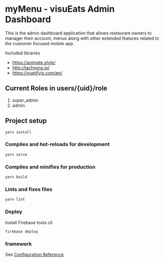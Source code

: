 # myMenu - visuEats Admin Dashboard

This is the admin dashboard application that allows restaurant owners to manager their account, menus along with other extended features related to the customer focused mobile app.

Included libraries
+ https://animate.style/
+ http://tachyons.io/
+ https://vuetifyjs.com/en/

## Current Roles in users/{uid}/role
 1. super_admin
 2. admin 

## Project setup
```
yarn install
```

### Compiles and hot-reloads for development
```
yarn serve
```

### Compiles and minifies for production
```
yarn build
```

### Lints and fixes files
```
yarn lint
```

### Deploy 

Install Firebase tools cli

```
firebase deploy
```


### framework
See [Configuration Reference](https://cli.vuejs.org/config/).
